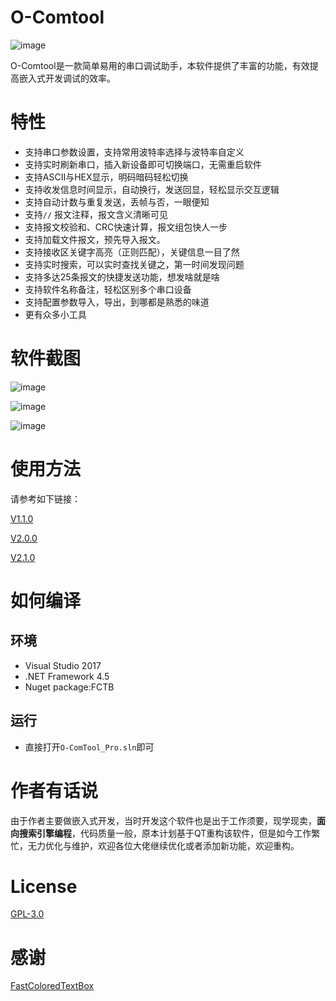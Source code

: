 # O-Comtool

![image](http://www.ifreehub.com/image_bed/upload//l_IUV8bODji6Ykb_GV5opSNeGlloQLde8MvxEiBNT0A.png)

O-Comtool是一款简单易用的串口调试助手，本软件提供了丰富的功能，有效提高嵌入式开发调试的效率。

# 特性
* 支持串口参数设置，支持常用波特率选择与波特率自定义
* 支持实时刷新串口，插入新设备即可切换端口，无需重启软件
* 支持ASCII与HEX显示，明码暗码轻松切换
* 支持收发信息时间显示，自动换行，发送回显，轻松显示交互逻辑
* 支持自动计数与重复发送，丢帧与否，一眼便知
* 支持`//` 报文注释，报文含义清晰可见
* 支持报文校验和、CRC快速计算，报文组包快人一步
* 支持加载文件报文，预先导入报文。
* 支持接收区关键字高亮（正则匹配），关键信息一目了然
* 支持实时搜索，可以实时查找关键之，第一时间发现问题
* 支持多达25条报文的快捷发送功能，想发啥就是啥
* 支持软件名称备注，轻松区别多个串口设备
* 支持配置参数导入，导出，到哪都是熟悉的味道
* 更有众多小工具

# 软件截图
![image](http://www.ifreehub.com/image_bed/upload//4UkAGlZ9L40ihPI6BgsKSoIKMIb4O0s8wSRynP0lv8E.png)

![image](http://www.ifreehub.com/image_bed/upload//u41HcEfwQ-x6s6l4OCtS8YiIOgbAXqK3Yii1rvFDPFg.png)

![image](http://www.ifreehub.com/image_bed/upload//MW3EKGsix1Q25JO8JkOEZjwVrHz7LiJpEPTjQGVb81k.png)

# 使用方法
请参考如下链接：

[V1.1.0](http://www.ifreehub.com/archives/3/)

[V2.0.0](http://www.ifreehub.com/archives/13/)

[V2.1.0](http://www.ifreehub.com/archives/24/)

# 如何编译
## 环境

* Visual Studio 2017
* .NET Framework 4.5
* Nuget package:FCTB
## 运行
* 直接打开`O-ComTool_Pro.sln`即可

# 作者有话说
由于作者主要做嵌入式开发，当时开发这个软件也是出于工作须要，现学现卖，**面向搜索引擎编程**，代码质量一般，原本计划基于QT重构该软件，但是如今工作繁忙，无力优化与维护，欢迎各位大佬继续优化或者添加新功能，欢迎重构。

# License
[GPL-3.0](https://github.com/vesamount/O-ComTool/blob/main/LICENSE)

# 感谢
[FastColoredTextBox](https://github.com/PavelTorgashov/FastColoredTextBox)

